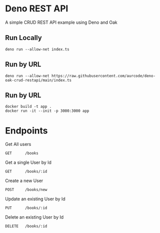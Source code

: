 # Deno REST API
A simple CRUD REST API example using Deno and Oak

## Run Locally
```
deno run --allow-net index.ts
```

## Run by URL
```
deno run --allow-net https://raw.githubusercontent.com/aurcode/deno-oak-crud-restapi/main/index.ts
```

## Run by URL
```
docker build -t app .
docker run -it --init -p 3000:3000 app
```

# Endpoints

Get All users
```
GET      /books
```

Get a single User by Id
```
GET      /books/:id
```

Create a new User
```
POST     /books/new
```

Update an existing User by Id
```
PUT      /books/:id
```

Delete an existing User by Id
```
DELETE   /books/:id
```
